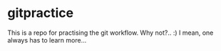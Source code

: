 # gitpractice
This is a repo for practising the git workflow.
Why not?.. :)
I mean, one always has to learn more...
